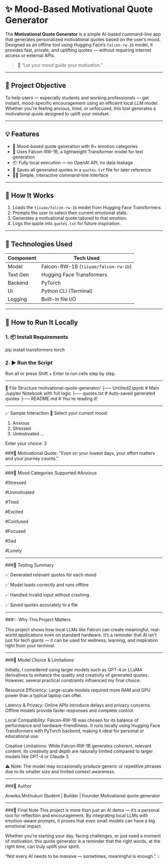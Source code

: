 # ✨ Mood-Based Motivational Quote Generator

The **Motivational Quote Generator** is a simple AI-based command-line app that generates personalized motivational quotes based on the user’s mood. Designed as an offline tool using Hugging Face’s `falcon-rw-1b` model, it provides fast, private, and uplifting quotes — without requiring internet access or external APIs.

> 🧘 “Let your mood guide your motivation.”

---

## 🎯 Project Objective

To help users — especially students and working professionals — get instant, mood-specific encouragement using an efficient local LLM model. Whether you're feeling anxious, tired, or unfocused, this tool generates a motivational quote designed to uplift your mindset.

---

## 💡 Features

- 🧠 Mood-based quote generation with 9+ emotion categories
- 🤖 Uses Falcon-RW-1B, a lightweight Transformer model for text generation
- 📦 Fully local execution — no OpenAI API, no data leakage
- 📝 Saves all generated quotes in a `quotes.txt` file for later reference
- 🧑‍💻 Simple, interactive command-line interface

---

## 🧠 How It Works

1. Loads the `tiiuae/falcon-rw-1b` model from Hugging Face Transformers.
2. Prompts the user to select their current emotional state.
3. Generates a motivational quote tailored to that emotion.
4. Logs the quote into `quotes.txt` for future inspiration.

---

## 🔧 Technologies Used

| Component     | Tech Used                      |
|---------------|-------------------------------|
| Model         | Falcon-RW-1B (`tiiuae/falcon-rw-1b`) |
| Text Gen      | Hugging Face Transformers     |
| Backend       | PyTorch                       |
| UI            | Python CLI (Terminal)         |
| Logging       | Built-in file I/O             |

---

## 🚀 How to Run It Locally

### 1. 📦 Install Requirements

pip install transformers torch

### 2. ▶️ Run the Script

Run all or press Shift + Enter to run cells step by step.

---

📁 File Structure
motivational-quote-generator/
├── Untitled2.ipynb         # Main Jupyter Notebook with full logic
├── quotes.txt              # Auto-saved generated quotes
├── README.md               # You're reading it!

---

✅ Sample Interaction
🌟 Select your current mood:
1. Anxious
2. Stressed
3. Unmotivated
...

Enter your choice: 3

###💬 Motivational Quote:
"Even on your lowest days, your effort matters and your journey counts."

---

###📌 Mood Categories Supported
#Anxious

#Stressed

#Unmotivated

#Tired

#Excited

#Confused

#Focused

#Sad

#Lonely

---

###🧪 Testing Summary

✅ Generated relevant quotes for each mood

✅ Model loads correctly and runs offline

✅ Handled invalid input without crashing

✅ Saved quotes accurately to a file

---

###✨ Why This Project Matters

This project shows how local LLMs like Falcon can create meaningful, real-world applications even on standard hardware. It’s a reminder that AI isn’t just for tech giants — it can be used for wellness, learning, and inspiration right from your terminal.

---
###🚧 Model Choice & Limitations

Initially, I considered using larger models such as GPT-4 or LLaMA derivatives to enhance the quality and creativity of generated quotes. However, several practical constraints influenced my final choice:

Resource Efficiency: Large-scale models required more RAM and GPU power than a typical laptop can offer.

Latency & Privacy: Online APIs introduce delays and privacy concerns. Offline models provide faster responses and complete control.

Local Compatibility: Falcon-RW-1B was chosen for its balance of performance and hardware-friendliness. It runs locally using Hugging Face Transformers with PyTorch backend, making it ideal for personal or educational use.

Creative Limitations: While Falcon-RW-1B generates coherent, relevant content, its creativity and depth are naturally limited compared to larger models like GPT-4 or Claude 3.

⚠️ Note: The model may occasionally produce generic or repetitive phrases due to its smaller size and limited context awareness.

---

###🙋 Author

Anwika Mothukuri
Student | Builder | Founder Motivational quote generator

---
###🏁 Final Note
This project is more than just an AI demo — it’s a personal tool for reflection and encouragement. By integrating local LLMs with emotion-aware prompts, it proves that even small models can have a big emotional impact.

Whether you're starting your day, facing challenges, or just need a moment of motivation, this quote generator is a reminder that the right words, at the right time, can truly uplift your spirit.

“Not every AI needs to be massive — sometimes, meaningful is enough.” 💡
